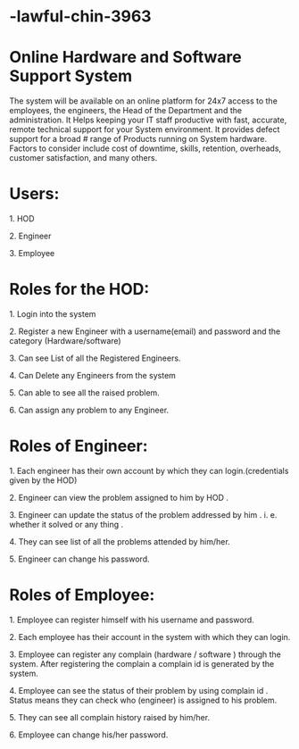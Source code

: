 # -lawful-chin-3963
<h1>Online Hardware and Software Support System</h1>

<p>The system will be available on an online platform for 24x7 access to the employees, the engineers, the Head of the Department and the administration. It Helps keeping your IT staff productive with fast, accurate, remote technical support for your System environment. It provides defect support for a broad # range of Products running on System hardware. Factors to consider include cost of downtime, skills, retention, overheads, customer satisfaction, and many others. </p>

<h1>Users:</h1>
<p> 1. HOD</p>
<p> 2. Engineer</p>
<p>3. Employee</p>

<h1>Roles for the HOD: </h1>

<p> 1. Login into the system
</p>
<p> 2. Register a new Engineer with a username(email) and password and the category (Hardware/software)</p>
<p> 3. Can see List of all the Registered Engineers.</p>
<p> 4. Can Delete any Engineers from the system</p>
<p> 5. Can able to see all the raised problem.</p>
<p> 6. Can assign any problem to any Engineer.</p>

<h1>Roles of Engineer: </h1>
<p>1. Each engineer has their own account by which they can login.(credentials given by the HOD) </p>
<p>2. Engineer can view the problem assigned to him by HOD . </p>
<p>3. Engineer can update the status of the problem addressed by him . i. e. whether it solved or any thing . </p>
<p>4. They can see list of all the problems attended by him/her.</p>
<p>5. Engineer can change his password.</p>

<h1>Roles of Employee: </h1>
<p>1. Employee can register himself with his username and password. </p>
<p>2. Each employee has their account in the system with which they can login. </p>
<p>3. Employee can register any complain (hardware / software ) through the system. After registering the complain a complain id is generated by the system. </p>
<p>4. Employee can see the status of their problem by using complain id . Status means they can check who (engineer) is assigned to his problem.</p>
<p>5. They can see all complain history raised by him/her.</p>
<p>6. Employee can change his/her password.</p>
